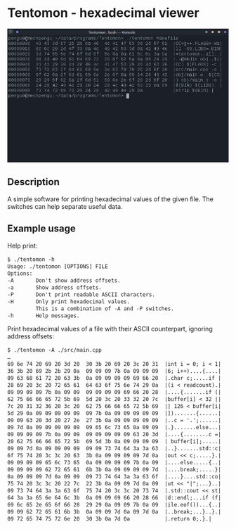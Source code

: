 # Tentomon - hexadecimal viewer

![Image of software running](./datarepo/usage.png)

## Description

A simple software for printing hexadecimal values of the given file.
The switches can help separate useful data.

## Example usage

Help print:

```
$ ./tentomon -h
Usage: ./tentomon [OPTIONS] FILE
Options:
-A       Don't show address offsets.
-a       Show address offsets.
-P       Don't print readable ASCII characters.
-H       Only print hexadecimal values.
         This is a combination of -A and -P switches.
-h       Help messages.
```

Print hexadecimal values of a file with their ASCII counterpart, ignoring address offsets:

```
$ ./tentomon -A ./src/main.cpp
…
69 6e 74 20 69 20 3d 20  30 3b 20 69 20 3c 20 31  |int i = 0; i < 1|
36 3b 20 69 2b 2b 29 0a  09 09 09 7b 0a 09 09 09  |6; i++)....{....|
09 63 68 61 72 20 63 3b  0a 09 09 09 09 69 66 20  |.char c;.....if |
28 69 20 3c 20 72 65 61  64 63 6f 75 6e 74 29 0a  |(i < readcount).|
09 09 09 09 7b 0a 09 09  09 09 09 09 69 66 20 28  |....{.......if (|
62 75 66 66 65 72 5b 69  5d 20 3c 20 33 32 20 7c  |buffer[i] < 32 ||
7c 20 31 32 36 20 3c 20  62 75 66 66 65 72 5b 69  || 126 < buffer[i|
5d 29 0a 09 09 09 09 09  09 7b 0a 09 09 09 09 09  |]).......{......|
09 09 63 20 3d 20 27 2e  27 3b 0a 09 09 09 09 09  |..c = '.';......|
09 7d 0a 09 09 09 09 09  09 65 6c 73 65 0a 09 09  |.}.......else...|
09 09 09 09 7b 0a 09 09  09 09 09 09 09 63 20 3d  |....{........c =|
20 62 75 66 66 65 72 5b  69 5d 3b 0a 09 09 09 09  | buffer[i];.....|
09 09 7d 0a 09 09 09 09  09 09 73 74 64 3a 3a 63  |..}.......std::c|
6f 75 74 20 3c 3c 20 63  3b 0a 09 09 09 09 7d 0a  |out << c;.....}.|
09 09 09 09 65 6c 73 65  0a 09 09 09 09 7b 0a 09  |....else.....{..|
09 09 09 09 62 72 65 61  6b 3b 0a 09 09 09 09 7d  |....break;.....}|
0a 09 09 09 7d 0a 09 09  09 73 74 64 3a 3a 63 6f  |....}....std::co|
75 74 20 3c 3c 20 22 7c  22 3b 0a 09 09 7d 0a 09  |ut << "|";...}..|
09 73 74 64 3a 3a 63 6f  75 74 20 3c 3c 20 73 74  |.std::cout << st|
64 3a 3a 65 6e 64 6c 3b  0a 09 09 69 66 20 28 66  |d::endl;...if (f|
69 6c 65 2e 65 6f 66 28  29 29 0a 09 09 7b 0a 09  |ile.eof())...{..|
09 09 62 72 65 61 6b 3b  0a 09 09 7d 0a 09 7d 0a  |..break;...}..}.|
09 72 65 74 75 72 6e 20  30 3b 0a 7d 0a           |.return 0;.}.|
```
